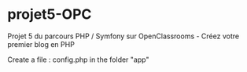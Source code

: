 # projet5-OPC
Projet 5 du parcours PHP / Symfony sur OpenClassrooms - Créez votre premier blog en PHP

Create a file : config.php in the folder "app"

<?php

$dbServer = "";
$dbName = "";
$dbUser = "";
$dbPass ="";